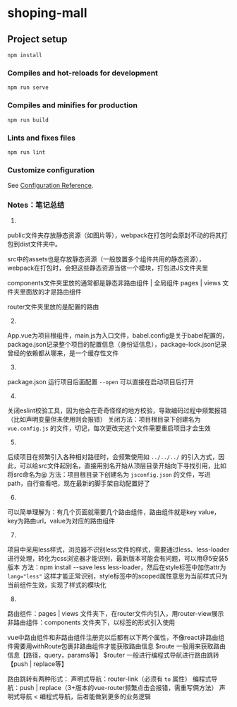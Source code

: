 # shoping-mall

## Project setup
```
npm install
```

### Compiles and hot-reloads for development
```
npm run serve
```

### Compiles and minifies for production
```
npm run build
```

### Lints and fixes files
```
npm run lint
```

### Customize configuration
See [Configuration Reference](https://cli.vuejs.org/config/).


### Notes：笔记总结

1.
public文件夹存放静态资源（如图片等），webpack在打包时会原封不动的将其打包到dist文件夹中。

src中的assets也是存放静态资源（一般放置多个组件共用的静态资源），webpack在打包时，会把这些静态资源当做一个模块，打包进JS文件夹里

components文件夹里放的通常都是静态非路由组件 | 全局组件
pages | views 文件夹里面放的才是路由组件

router文件夹里放的是配置的路由

2.
App.vue为项目根组件，main.js为入口文件，babel.config是关于babel配置的，package.json记录整个项目的配置信息（身份证信息），package-lock.json记录曾经的依赖都从哪来，是一个缓存性文件

3.
package.json 运行项目后面配置 `--open` 可以直接在启动项目后打开

4.
关闭eslint校验工具，因为他会在奇奇怪怪的地方校验，导致编码过程中频繁报错（比如声明变量但未使用则会报错）
关闭方法：项目根目录下创建名为 `vue.config.js` 的文件，切记，每次更改完这个文件需要重启项目才会生效

5.
后续项目在频繁引入各种相对路径时，会频繁使用如 `../../../` 的引入方式，因此，可以给src文件起别名，直接用别名开始从顶层目录开始向下寻找引用，比如将src命名为@
方法：项目根目录下创建名为 `jsconfig.json` 的文件，写进path，自行查看吧，现在最新的脚手架自动配置好了

6.
可以简单理解为：有几个页面就需要几个路由组件，路由组件就是key value，key为路由url，value为对应的路由组件

7.
项目中采用less样式，浏览器不识别less文件的样式，需要通过less、less-loader进行处理，转化为css浏览器才能识别，最新版本可能会有问题，可以用@5安装5版本
方法：npm install --save less less-loader，然后在style标签中加伤attr为 `lang="less"` 这样才能正常识别，style标签中的scoped属性意思为当前样式只为当前组件生效，实现了样式的模块化

8.
路由组件：pages | views 文件夹下，在router文件内引入，用router-view展示
非路由组件：components 文件夹下，以标签的形式引入使用

vue中路由组件和非路由组件注册完以后都有以下两个属性，不像react非路由组件需要用withRoute包裹非路由组件才能获取路由信息
$route 一般用来获取路由信息【路径，query，params等】
$router 一般进行编程式导航进行路由跳转【push | replace等】

路由跳转有两种形式：
声明式导航：router-link（必须有 `to` 属性）
编程式导航：push | replace（3+版本的vue-router频繁点击会报错，需重写俩方法）
声明式导航 < 编程式导航，后者能做到更多的业务逻辑
